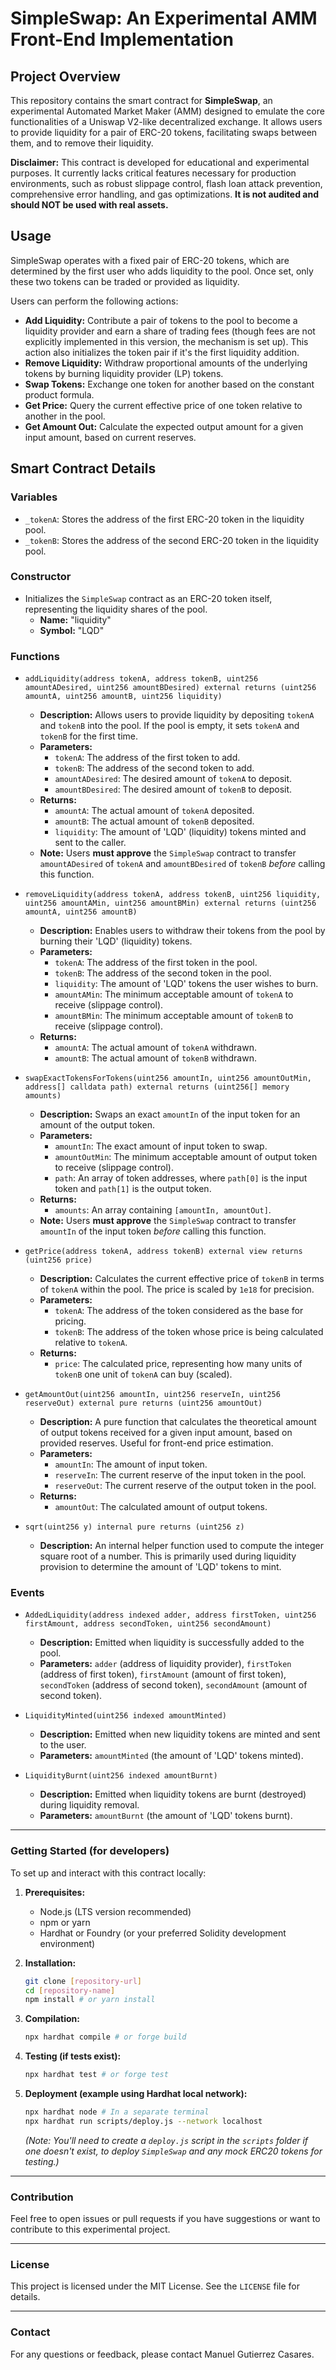 # SimpleSwap: An Experimental AMM Front-End Implementation

## Project Overview

This repository contains the smart contract for **SimpleSwap**, an experimental Automated Market Maker (AMM) designed to emulate the core functionalities of a Uniswap V2-like decentralized exchange. It allows users to provide liquidity for a pair of ERC-20 tokens, facilitating swaps between them, and to remove their liquidity.

**Disclaimer:** This contract is developed for educational and experimental purposes. It currently lacks critical features necessary for production environments, such as robust slippage control, flash loan attack prevention, comprehensive error handling, and gas optimizations. **It is not audited and should NOT be used with real assets.**

## Usage

SimpleSwap operates with a fixed pair of ERC-20 tokens, which are determined by the first user who adds liquidity to the pool. Once set, only these two tokens can be traded or provided as liquidity.

Users can perform the following actions:

* **Add Liquidity:** Contribute a pair of tokens to the pool to become a liquidity provider and earn a share of trading fees (though fees are not explicitly implemented in this version, the mechanism is set up). This action also initializes the token pair if it's the first liquidity addition.
* **Remove Liquidity:** Withdraw proportional amounts of the underlying tokens by burning liquidity provider (LP) tokens.
* **Swap Tokens:** Exchange one token for another based on the constant product formula.
* **Get Price:** Query the current effective price of one token relative to another in the pool.
* **Get Amount Out:** Calculate the expected output amount for a given input amount, based on current reserves.

## Smart Contract Details

### Variables

* `_tokenA`: Stores the address of the first ERC-20 token in the liquidity pool.
* `_tokenB`: Stores the address of the second ERC-20 token in the liquidity pool.

### Constructor

* Initializes the `SimpleSwap` contract as an ERC-20 token itself, representing the liquidity shares of the pool.
    * **Name:** "liquidity"
    * **Symbol:** "LQD"

### Functions

* `addLiquidity(address tokenA, address tokenB, uint256 amountADesired, uint256 amountBDesired) external returns (uint256 amountA, uint256 amountB, uint256 liquidity)`
    * **Description:** Allows users to provide liquidity by depositing `tokenA` and `tokenB` into the pool. If the pool is empty, it sets `tokenA` and `tokenB` for the first time.
    * **Parameters:**
        * `tokenA`: The address of the first token to add.
        * `tokenB`: The address of the second token to add.
        * `amountADesired`: The desired amount of `tokenA` to deposit.
        * `amountBDesired`: The desired amount of `tokenB` to deposit.
    * **Returns:**
        * `amountA`: The actual amount of `tokenA` deposited.
        * `amountB`: The actual amount of `tokenB` deposited.
        * `liquidity`: The amount of 'LQD' (liquidity) tokens minted and sent to the caller.
    * **Note:** Users **must approve** the `SimpleSwap` contract to transfer `amountADesired` of `tokenA` and `amountBDesired` of `tokenB` *before* calling this function.

* `removeLiquidity(address tokenA, address tokenB, uint256 liquidity, uint256 amountAMin, uint256 amountBMin) external returns (uint256 amountA, uint256 amountB)`
    * **Description:** Enables users to withdraw their tokens from the pool by burning their 'LQD' (liquidity) tokens.
    * **Parameters:**
        * `tokenA`: The address of the first token in the pool.
        * `tokenB`: The address of the second token in the pool.
        * `liquidity`: The amount of 'LQD' tokens the user wishes to burn.
        * `amountAMin`: The minimum acceptable amount of `tokenA` to receive (slippage control).
        * `amountBMin`: The minimum acceptable amount of `tokenB` to receive (slippage control).
    * **Returns:**
        * `amountA`: The actual amount of `tokenA` withdrawn.
        * `amountB`: The actual amount of `tokenB` withdrawn.

* `swapExactTokensForTokens(uint256 amountIn, uint256 amountOutMin, address[] calldata path) external returns (uint256[] memory amounts)`
    * **Description:** Swaps an exact `amountIn` of the input token for an amount of the output token.
    * **Parameters:**
        * `amountIn`: The exact amount of input token to swap.
        * `amountOutMin`: The minimum acceptable amount of output token to receive (slippage control).
        * `path`: An array of token addresses, where `path[0]` is the input token and `path[1]` is the output token.
    * **Returns:**
        * `amounts`: An array containing `[amountIn, amountOut]`.
    * **Note:** Users **must approve** the `SimpleSwap` contract to transfer `amountIn` of the input token *before* calling this function.

* `getPrice(address tokenA, address tokenB) external view returns (uint256 price)`
    * **Description:** Calculates the current effective price of `tokenB` in terms of `tokenA` within the pool. The price is scaled by `1e18` for precision.
    * **Parameters:**
        * `tokenA`: The address of the token considered as the base for pricing.
        * `tokenB`: The address of the token whose price is being calculated relative to `tokenA`.
    * **Returns:**
        * `price`: The calculated price, representing how many units of `tokenB` one unit of `tokenA` can buy (scaled).

* `getAmountOut(uint256 amountIn, uint256 reserveIn, uint256 reserveOut) external pure returns (uint256 amountOut)`
    * **Description:** A pure function that calculates the theoretical amount of output tokens received for a given input amount, based on provided reserves. Useful for front-end price estimation.
    * **Parameters:**
        * `amountIn`: The amount of input token.
        * `reserveIn`: The current reserve of the input token in the pool.
        * `reserveOut`: The current reserve of the output token in the pool.
    * **Returns:**
        * `amountOut`: The calculated amount of output tokens.

* `sqrt(uint256 y) internal pure returns (uint256 z)`
    * **Description:** An internal helper function used to compute the integer square root of a number. This is primarily used during liquidity provision to determine the amount of 'LQD' tokens to mint.

### Events

* `AddedLiquidity(address indexed adder, address firstToken, uint256 firstAmount, address secondToken, uint256 secondAmount)`
    * **Description:** Emitted when liquidity is successfully added to the pool.
    * **Parameters:** `adder` (address of liquidity provider), `firstToken` (address of first token), `firstAmount` (amount of first token), `secondToken` (address of second token), `secondAmount` (amount of second token).

* `LiquidityMinted(uint256 indexed amountMinted)`
    * **Description:** Emitted when new liquidity tokens are minted and sent to the user.
    * **Parameters:** `amountMinted` (the amount of 'LQD' tokens minted).

* `LiquidityBurnt(uint256 indexed amountBurnt)`
    * **Description:** Emitted when liquidity tokens are burnt (destroyed) during liquidity removal.
    * **Parameters:** `amountBurnt` (the amount of 'LQD' tokens burnt).
    
---

### Getting Started (for developers)

To set up and interact with this contract locally:

1.  **Prerequisites:**
    * Node.js (LTS version recommended)
    * npm or yarn
    * Hardhat or Foundry (or your preferred Solidity development environment)

2.  **Installation:**
    ```bash
    git clone [repository-url]
    cd [repository-name]
    npm install # or yarn install
    ```

3.  **Compilation:**
    ```bash
    npx hardhat compile # or forge build
    ```

4.  **Testing (if tests exist):**
    ```bash
    npx hardhat test # or forge test
    ```

5.  **Deployment (example using Hardhat local network):**
    ```bash
    npx hardhat node # In a separate terminal
    npx hardhat run scripts/deploy.js --network localhost
    ```
    *(Note: You'll need to create a `deploy.js` script in the `scripts` folder if one doesn't exist, to deploy `SimpleSwap` and any mock ERC20 tokens for testing.)*

---

### Contribution

Feel free to open issues or pull requests if you have suggestions or want to contribute to this experimental project.

---

### License

This project is licensed under the MIT License. See the `LICENSE` file for details.

---

### Contact

For any questions or feedback, please contact Manuel Gutierrez Casares.